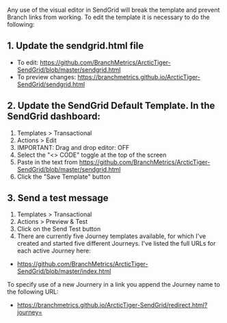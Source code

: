 Any use of the visual editor in SendGrid will break the template and prevent Branch links from working. To edit the template it is necessary to do the following:

## 1. Update the sendgrid.html file  

  - To edit: https://github.com/BranchMetrics/ArcticTiger-SendGrid/blob/master/sendgrid.html 
  - To preview changes: https://branchmetrics.github.io/ArcticTiger-SendGrid/sendgrid.html 

## 2. Update the SendGrid Default Template. In the SendGrid dashboard: 
  1. Templates > Transactional 
  2. Actions > Edit 
  3. IMPORTANT: Drag and drop editor: OFF 
  4. Select the "<> CODE" toggle at the top of the screen 
  5. Paste in the text from https://github.com/BranchMetrics/ArcticTiger-SendGrid/blob/master/sendgrid.html 
  6. Click the "Save Template" button 

## 3. Send a test message
  1. Templates > Transactional
  2. Actions > Preview & Test
  3. Click on the Send Test button
  4. There are currently five Journey templates available, for which I've created and started five different Journeys. I've listed the full URLs for each active Journey here:

  - https://github.com/BranchMetrics/ArcticTiger-SendGrid/blob/master/index.html

To specify use of a new Journery in a link you append the Journey name to the following URL:

  - https://branchmetrics.github.io/ArcticTiger-SendGrid/redirect.html?journey=
